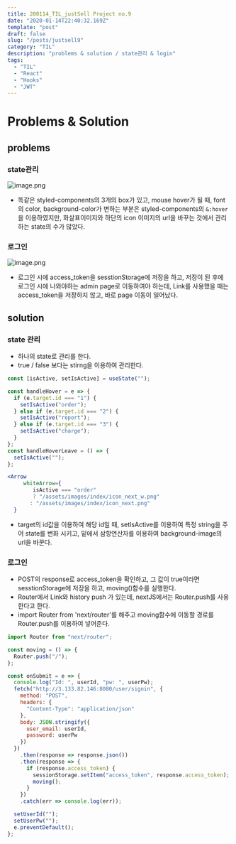 ```yaml
---
title: 200114_TIL_justSell Project no.9
date: "2020-01-14T22:40:32.169Z"
template: "post"
draft: false
slug: "/posts/justsell9"
category: "TIL"
description: "problems & solution / state관리 & login"
tags:
  - "TIL"
  - "React"
  - "Hooks"
  - "JWT"
---
```


# Problems & Solution

## problems

### state관리

![image.png](https://images.velog.io/post-images/jotang/57bf1d80-36d8-11ea-903d-bfdafaa50b6a/image.png)

- 똑같은 styled-components의 3개의 box가 있고, mouse hover가 될 때, font의 color, background-color가 변하는 부분은 styled-components의
  `&:hover`을 이용하였지만, 화살표이미지와 하단의 icon 이미지의 url을 바꾸는 것에서 관리하는 state의 수가 많았다.

### 로그인

![image.png](https://images.velog.io/post-images/jotang/ef27f2f0-36d8-11ea-903d-bfdafaa50b6a/image.png)

- 로그인 시에 access_token을 sesstionStorage에 저장을 하고, 저장이 된 후에 로그인 시에 나와야하는 admin page로 이동하여야 하는데,
  Link를 사용했을 때는 access_token을 저장하지 않고, 바로 page 이동이 일어났다.

## solution

### state 관리

- 하나의 state로 관리를 한다.
- true / false 보다는 stirng을 이용하여 관리한다.

```jsx
const [isActive, setIsActive] = useState("");

const handleHover = e => {
  if (e.target.id === "1") {
    setIsActive("order");
  } else if (e.target.id === "2") {
    setIsActive("report");
  } else if (e.target.id === "3") {
    setIsActive("charge");
  }
};
const handleHoverLeave = () => {
  setIsActive("");
};
```

```jsx
<Arrow
 	 whiteArrow={
    	isActive === "order"
      	? "/assets/images/index/icon_next_w.png"
   	   : "/assets/images/index/icon_next.png"
  }
```

- target의 id값을 이용하여 해당 id일 때, setIsActive를 이용하여 특정 string을 주어 state를 변화 시키고,
  밑에서 삼항연산자를 이용하여 background-image의 url을 바꾼다.

### 로그인

- POST의 response로 access_token을 확인하고, 그 값이 true이라면 sesstionStorage에 저장을 하고, moving()함수를 실행한다.
- Router에서 Link와 history push 가 있는데, nextJS에서는 Router.push를 사용한다고 한다.
- import Router from 'next/router'를 해주고 moving함수에 이동할 경로를 Router.push를 이용하여 넣어준다.

```jsx
import Router from "next/router";

const moving = () => {
  Router.push("/");
};

const onSubmit = e => {
  console.log("Id: ", userId, "pw: ", userPw);
  fetch("http://3.133.82.146:8080/user/signin", {
    method: "POST",
    headers: {
      "Content-Type": "application/json"
    },
    body: JSON.stringify({
      user_email: userId,
      password: userPw
    })
  })
    .then(response => response.json())
    .then(response => {
      if (response.access_token) {
        sessionStorage.setItem("access_token", response.access_token);
        moving();
      }
    })
    .catch(err => console.log(err));

  setUserId("");
  setUserPw("");
  e.preventDefault();
};
```
